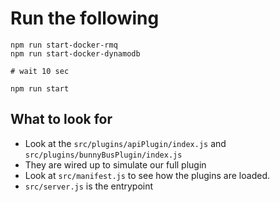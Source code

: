 # Run the following

```
npm run start-docker-rmq
npm run start-docker-dynamodb

# wait 10 sec

npm run start
```

## What to look for

* Look at the `src/plugins/apiPlugin/index.js` and `src/plugins/bunnyBusPlugin/index.js`
* They are wired up to simulate our full plugin
* Look at `src/manifest.js` to see how the plugins are loaded.
* `src/server.js` is the entrypoint